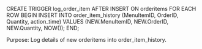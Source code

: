 CREATE TRIGGER log_order_item
AFTER INSERT ON orderitems
FOR EACH ROW
BEGIN
    INSERT INTO order_item_history (MenuItemID, OrderID, Quantity, action_time)
    VALUES (NEW.MenuItemID, NEW.OrderID, NEW.Quantity, NOW());
END;

Purpose: Log details of new orderitems into order_item_history.